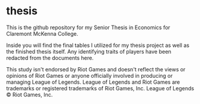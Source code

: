 # thesis
This is the github repository for my Senior Thesis in Economics for Claremont McKenna College.

Inside you will find the final tables I utilized for my thesis project as well as the finished thesis itself. Any identifying traits of players have been redacted from the documents here.

This study isn't endorsed by Riot Games and doesn't reflect the views or opinions of Riot Games or 
anyone officially involved in producing or managing League of Legends. League of Legends and Riot 
Games are trademarks or registered trademarks of Riot Games, Inc. League of Legends © Riot Games, Inc. 
